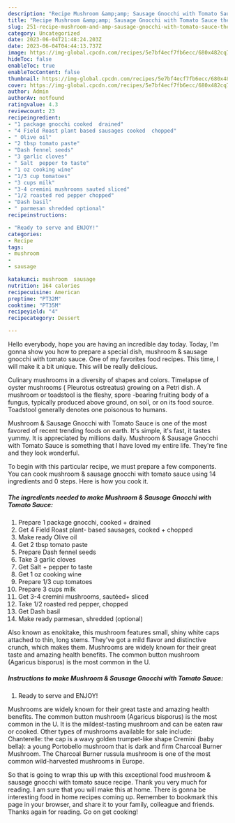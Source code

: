 ```yaml
---
description: "Recipe Mushroom &amp;amp; Sausage Gnocchi with Tomato Sauce the Delicious}"
title: "Recipe Mushroom &amp;amp; Sausage Gnocchi with Tomato Sauce the Delicious}"
slug: 251-recipe-mushroom-and-amp-sausage-gnocchi-with-tomato-sauce-the-delicious
category: Uncategorized
date: 2023-06-04T21:48:24.203Z
date: 2023-06-04T04:44:13.737Z
image: https://img-global.cpcdn.com/recipes/5e7bf4ecf7fb6ecc/680x482cq70/mushroom-sausage-gnocchi-with-tomato-sauce-recipe-main-photo.jpg
hideToc: false
enableToc: true
enableTocContent: false
thumbnail: https://img-global.cpcdn.com/recipes/5e7bf4ecf7fb6ecc/680x482cq70/mushroom-sausage-gnocchi-with-tomato-sauce-recipe-main-photo.jpg
cover: https://img-global.cpcdn.com/recipes/5e7bf4ecf7fb6ecc/680x482cq70/mushroom-sausage-gnocchi-with-tomato-sauce-recipe-main-photo.jpg
author: Admin
authorAv: notfound
ratingvalue: 4.3
reviewcount: 23
recipeingredient:
- "1 package gnocchi cooked  drained"
- "4 Field Roast plant based sausages cooked  chopped"
- " Olive oil"
- "2 tbsp tomato paste"
- "Dash fennel seeds"
- "3 garlic cloves"
- " Salt  pepper to taste"
- "1 oz cooking wine"
- "1/3 cup tomatoes"
- "3 cups milk"
- "3-4 cremini mushrooms sauted sliced"
- "1/2 roasted red pepper chopped"
- "Dash basil"
- " parmesan shredded optional"
recipeinstructions:

- "Ready to serve and ENJOY!"
categories:
- Recipe
tags:
- mushroom
- 
- sausage

katakunci: mushroom  sausage 
nutrition: 164 calories
recipecuisine: American
preptime: "PT32M"
cooktime: "PT35M"
recipeyield: "4"
recipecategory: Dessert

---
```



Hello everybody, hope you are having an incredible day today. Today, I'm gonna show you how to prepare a special dish, mushroom &amp; sausage gnocchi with tomato sauce. One of my favorites food recipes. This time, I will make it a bit unique. This will be really delicious.

Culinary mushrooms in a diversity of shapes and colors. Timelapse of oyster mushrooms ( Pleurotus ostreatus) growing on a Petri dish. A mushroom or toadstool is the fleshy, spore -bearing fruiting body of a fungus, typically produced above ground, on soil, or on its food source. Toadstool generally denotes one poisonous to humans.

Mushroom &amp; Sausage Gnocchi with Tomato Sauce is one of the most favored of recent trending foods on earth. It's simple, it's fast, it tastes yummy. It is appreciated by millions daily. Mushroom &amp; Sausage Gnocchi with Tomato Sauce is something that I have loved my entire life. They're fine and they look wonderful.


To begin with this particular recipe, we must prepare a few components. You can cook mushroom &amp; sausage gnocchi with tomato sauce using 14 ingredients and 0 steps. Here is how you cook it.

<!--inarticleads1-->

##### The ingredients needed to make Mushroom &amp; Sausage Gnocchi with Tomato Sauce:

1. Prepare 1 package gnocchi, cooked + drained
1. Get 4 Field Roast plant- based sausages, cooked + chopped
1. Make ready  Olive oil
1. Get 2 tbsp tomato paste
1. Prepare Dash fennel seeds
1. Take 3 garlic cloves
1. Get  Salt + pepper to taste
1. Get 1 oz cooking wine
1. Prepare 1/3 cup tomatoes
1. Prepare 3 cups milk
1. Get 3-4 cremini mushrooms, sautéed+ sliced
1. Take 1/2 roasted red pepper, chopped
1. Get Dash basil
1. Make ready  parmesan, shredded (optional)


Also known as enokitake, this mushroom features small, shiny white caps attached to thin, long stems. They&#39;ve got a mild flavor and distinctive crunch, which makes them. Mushrooms are widely known for their great taste and amazing health benefits. The common button mushroom (Agaricus bisporus) is the most common in the U. 

<!--inarticleads2-->

##### Instructions to make Mushroom &amp; Sausage Gnocchi with Tomato Sauce:


1. Ready to serve and ENJOY!

Mushrooms are widely known for their great taste and amazing health benefits. The common button mushroom (Agaricus bisporus) is the most common in the U. It is the mildest-tasting mushroom and can be eaten raw or cooked. Other types of mushrooms available for sale include: Chanterelle: the cap is a wavy golden trumpet-like shape Cremini (baby bella): a young Portobello mushroom that is dark and firm Charcoal Burner Mushroom. The Charcoal Burner russula mushroom is one of the most common wild-harvested mushrooms in Europe. 

So that is going to wrap this up with this exceptional food mushroom &amp; sausage gnocchi with tomato sauce recipe. Thank you very much for reading. I am sure that you will make this at home. There is gonna be interesting food in home recipes coming up. Remember to bookmark this page in your browser, and share it to your family, colleague and friends. Thanks again for reading. Go on get cooking!
